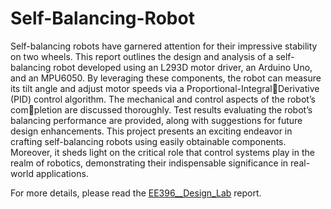 # Self-Balancing-Robot

Self-balancing robots have garnered attention for their impressive stability on two wheels. This report outlines the design and analysis of a self-balancing robot developed using an L293D motor driver, an Arduino Uno, and an MPU6050. By leveraging these components, the robot can measure its tilt angle and adjust motor speeds via a Proportional-IntegralDerivative (PID) control algorithm. The mechanical and control aspects of the robot’s completion are discussed thoroughly. Test results evaluating the robot’s balancing performance are provided, along with suggestions for future design enhancements. This project presents an exciting endeavor in crafting self-balancing robots using easily obtainable components. Moreover, it sheds light on the critical role that control systems play in the realm of robotics, demonstrating their indispensable significance in real-world applications.

For more details, please read the [EE396__Design_Lab]([url](https://github.com/Jonty357/Self-Balancing-Robot/blob/main/EE396__Design_Lab.pdf)) report.
